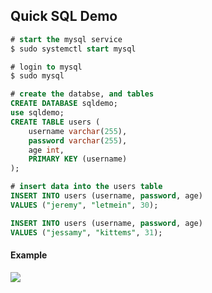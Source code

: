 
## **Quick SQL Demo**



```sql
# start the mysql service 
$ sudo systemctl start mysql

# login to mysql 
$ sudo mysql

# create the databse, and tables
CREATE DATABASE sqldemo; 
use sqldemo; 
CREATE TABLE users (
	username varchar(255), 
	password varchar(255),
	age int, 
	PRIMARY KEY (username)
);

# insert data into the users table
INSERT INTO users (username, password, age)
VALUES ("jeremy", "letmein", 30);

INSERT INTO users (username, password, age)
VALUES ("jessamy", "kittems", 31);
```


#### **Example**


![](https://i.imgur.com/XatAP2Z.png)



